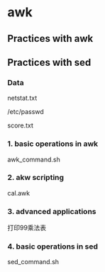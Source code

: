 # awk## Practices with awk## Practices with sed### Datanetstat.txt/etc/passwdscore.txt### 1. basic operations in awkawk_command.sh### 2. akw scriptingcal.awk### 3. advanced applications打印99乘法表### 4. basic operations in sedsed_command.sh